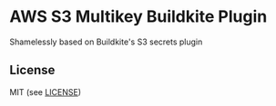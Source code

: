 # AWS S3 Multikey Buildkite Plugin

Shamelessly based on Buildkite's S3 secrets plugin

## License

MIT (see [LICENSE](LICENSE))
